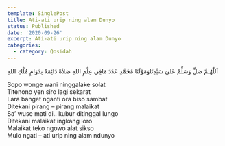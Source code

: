 ```yaml
---
template: SinglePost
title: Ati-ati urip ning alam Dunyo
status: Published
date: '2020-09-26'
excerpt: Ati-ati urip ning alam Dunyo
categories:
  - category: Qosidah
---
```

اَللّٰهُـمَّ صَلِّ وَسَلِّمْ عَلىَ سَيِّدِنَاوَمَوْلَنَا مُحَمَّدٍ عَدَدَ مَافِى عِلْمِ اللهِ صَلاَةً دَائِمَةً بِدَوَامِ مُلْكِ اللهِ

Sopo wonge wani ninggalake solat  
Titenono yen siro lagi sekarat  
Lara banget nganti ora biso sambat  
Ditekani pirang – pirang malaikat  
Sa’ wuse mati di.. kubur ditinggal lungo  
Ditekani malaikat ingkang loro  
Malaikat teko ngowo alat sikso  
Mulo ngati – ati urip ning alam ndunyo 
